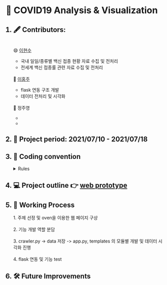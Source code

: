 # 🏥 COVID19 Analysis & Visualization


<ol>
  <h2><li> 🖋️ Contributors: </h2>
  <br>
   😄 <a href="https://github.com/Hyunsoo-Ryan-Lee">이현수</a><br>
   <ul>
    <li>국내 일일/종류별 백신 접종 현황 자료 수집 및 전처리</li>
    <li>전세계 백신 접종률 관련 자료 수집 및 전처리</li>
   </ul><br>
   🤡 <a href="https://github.com/purple-cabbage0030">이홍주</a>
   <ul>
    <li>flask 연동 구조 개발</li>
    <li>데이터 전처리 및 시각화</li>
   </ul><br>
  🥰 <a href="https://github.com/dilatata"></a>정주영</li>
    <ul>
    <li>   </li>
    <li>   </li>
   </ul>
 <h2><li> 📆 Project period: 2021/07/10 - 2021/07/18</h2></li>
 <h2><li> 🤝 Coding convention </h2>
   <details><summary> Rules </summary>
       1. 연산자 앞뒤 공백 <br>
       2. 함수명, 변수명 스네이크 케이스로 작성 <br>
       3. 문자열 큰따옴표 사용 통일 <br>
       4. 협업자가 이해할 수 있도록 주석은 자세하게 <br>
   </details>
  </li>
  <h2><li> 💻 Project outline 👉 <a href="https://github.com/Sparkling-data/COVID19/blob/main/covid19-visualization.pdf"> web prototype </a></h2></li>

 <h2><li>🏃 Working Process</h2></li>
1. 주제 선정 및 oven을 이용한 웹 페이지 구상<br><br>
2. 기능 개발 역할 분담<br><br>
3. crawler.py -> data 저장 -> app.py, templates 의 모듈별 개발 및 데이터 시각화 진행 <br><br>
4. flask 연동 및 기능 test
 
 <h2><li> 🛠️ Future Improvements </h2></li>

 
</ol>
